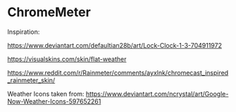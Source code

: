 # ChromeMeter

Inspiration: 

https://www.deviantart.com/defaultian28b/art/Lock-Clock-1-3-704911972

https://visualskins.com/skin/flat-weather

https://www.reddit.com/r/Rainmeter/comments/ayxlnk/chromecast_inspired_rainmeter_skin/

Weather Icons taken from: https://www.deviantart.com/ncrystal/art/Google-Now-Weather-Icons-597652261